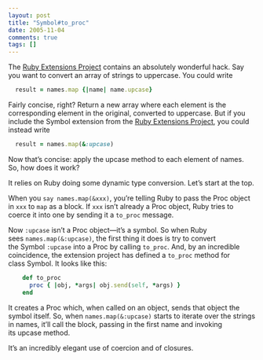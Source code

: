 ```yaml
---
layout: post
title: "Symbol#to_proc"
date: 2005-11-04
comments: true
tags: []
---
```


The <a href="http://extensions.rubyforge.org/">Ruby Extensions
Project</a> contains an absolutely wonderful hack. Say you want to
convert an array of strings to uppercase. You could write

``` ruby
  result = names.map {|name| name.upcase}

```

Fairly concise, right? Return a new array where each element is the
corresponding element in the original, converted to uppercase. But if
you include the Symbol extension from the <a
href="http://extensions.rubyforge.org/">Ruby Extensions Project</a>,
you could instead write

``` ruby
  result = names.map(&:upcase)

```

Now that’s concise: apply the upcase method to each element
of names. So, how does it work?

It relies on Ruby doing some dynamic type conversion. Let’s start at the top.

When you `say names.map(&xxx)`, you’re telling Ruby to pass
the Proc object in `xxx` to `map` as a block. If `xxx` isn’t already
a Proc object, Ruby tries to coerce it into one by sending it
a `to_proc` message.

Now `:upcase` isn’t a Proc object—it’s a symbol. So when Ruby
sees `names.map(&:upcase)`, the first thing it does is try to convert
the Symbol `:upcase` into a Proc by calling `to_proc`. And, by an
incredible coincidence, the extension project has defined
a `to_proc` method for class Symbol. It looks like this:

```ruby
    def to_proc
      proc { |obj, *args| obj.send(self, *args) }
    end

```

It creates a Proc which, when called on an object, sends that object
the symbol itself. So, when `names.map(&:upcase)` starts to iterate over
the strings in names, it’ll call the block, passing in the first name
and invoking its upcase method.


It’s an incredibly elegant use of coercion and of closures.

